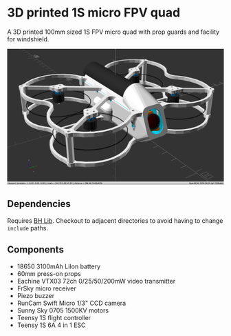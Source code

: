# 3D printed 1S micro FPV quad

A 3D printed 100mm sized 1S FPV micro quad with prop guards and facility for windshield.

![3D printed 100mm brushless FPV micro quad](https://github.com/brandonhill/3D-printed-micro-quad/blob/master/img/render.png)

## Dependencies

Requires [BH Lib](https://github.com/brandonhill/BH-Lib). Checkout to adjacent directories to avoid having to change `include` paths.

## Components

* 18650 3100mAh LiIon battery
* 60mm press-on props
* Eachine VTX03 72ch 0/25/50/200mW video transmitter
* FrSky micro receiver
* Piezo buzzer
* RunCam Swift Micro 1/3" CCD camera
* Sunny Sky 0705 1500KV motors
* Teensy 1S flight controller
* Teensy 1S 6A 4 in 1 ESC
